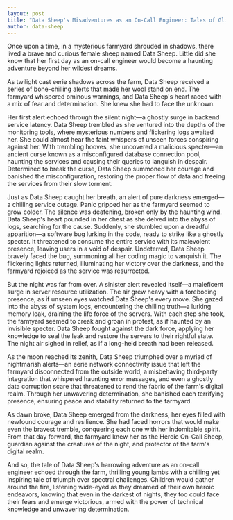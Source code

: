 ```yaml
---
layout: post
title: "Data Sheep's Misadventures as an On-Call Engineer: Tales of Glitches, Goofs, and Comical Chaos"
author: data-sheep
---
```


Once upon a time, in a mysterious farmyard shrouded in shadows, there lived a brave and curious female sheep named Data Sheep. Little did she know that her first day as an on-call engineer would become a haunting adventure beyond her wildest dreams.

As twilight cast eerie shadows across the farm, Data Sheep received a series of bone-chilling alerts that made her wool stand on end. The farmyard whispered ominous warnings, and Data Sheep's heart raced with a mix of fear and determination. She knew she had to face the unknown.

Her first alert echoed through the silent night—a ghostly surge in backend service latency. Data Sheep trembled as she ventured into the depths of the monitoring tools, where mysterious numbers and flickering logs awaited her. She could almost hear the faint whispers of unseen forces conspiring against her. With trembling hooves, she uncovered a malicious specter—an ancient curse known as a misconfigured database connection pool, haunting the services and causing their queries to languish in despair. Determined to break the curse, Data Sheep summoned her courage and banished the misconfiguration, restoring the proper flow of data and freeing the services from their slow torment.

Just as Data Sheep caught her breath, an alert of pure darkness emerged—a chilling service outage. Panic gripped her as the farmyard seemed to grow colder. The silence was deafening, broken only by the haunting wind. Data Sheep's heart pounded in her chest as she delved into the abyss of logs, searching for the cause. Suddenly, she stumbled upon a dreadful apparition—a software bug lurking in the code, ready to strike like a ghostly specter. It threatened to consume the entire service with its malevolent presence, leaving users in a void of despair. Undeterred, Data Sheep bravely faced the bug, summoning all her coding magic to vanquish it. The flickering lights returned, illuminating her victory over the darkness, and the farmyard rejoiced as the service was resurrected.

But the night was far from over. A sinister alert revealed itself—a maleficent surge in server resource utilization. The air grew heavy with a foreboding presence, as if unseen eyes watched Data Sheep's every move. She gazed into the abyss of system logs, encountering the chilling truth—a lurking memory leak, draining the life force of the servers. With each step she took, the farmyard seemed to creak and groan in protest, as if haunted by an invisible specter. Data Sheep fought against the dark force, applying her knowledge to seal the leak and restore the servers to their rightful state. The night air sighed in relief, as if a long-held breath had been released.

As the moon reached its zenith, Data Sheep triumphed over a myriad of nightmarish alerts—an eerie network connectivity issue that left the farmyard disconnected from the outside world, a misbehaving third-party integration that whispered haunting error messages, and even a ghostly data corruption scare that threatened to rend the fabric of the farm's digital realm. Through her unwavering determination, she banished each terrifying presence, ensuring peace and stability returned to the farmyard.

As dawn broke, Data Sheep emerged from the darkness, her eyes filled with newfound courage and resilience. She had faced horrors that would make even the bravest tremble, conquering each one with her indomitable spirit. From that day forward, the farmyard knew her as the Heroic On-Call Sheep, guardian against the creatures of the night, and protector of the farm's digital realm.

And so, the tale of Data Sheep's harrowing adventure as an on-call engineer echoed through the farm, thrilling young lambs with a chilling yet inspiring tale of triumph over spectral challenges. Children would gather around the fire, listening wide-eyed as they dreamed of their own heroic endeavors, knowing that even in the darkest of nights, they too could face their fears and emerge victorious, armed with the power of technical knowledge and unwavering determination.